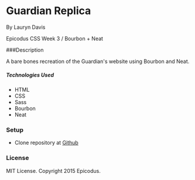 # Guardian Replica

By Lauryn Davis 

Epicodus CSS Week 3 / Bourbon + Neat 

###Description

A bare bones recreation of the Guardian's website using Bourbon and Neat. 

##### Technologies Used

* HTML
* CSS
* Sass
* Bourbon
* Neat

### Setup

* Clone repository at [Github](https://github.com/lryndavis/CSS_GuardianReplica.git)

### License
MIT License. Copyright 2015 Epicodus.
